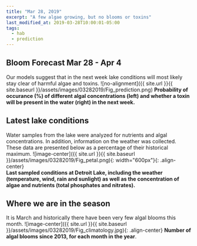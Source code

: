 ```yaml
---
title: "Mar 28, 2019"
excerpt: "A few algae growing, but no blooms or toxins"
last_modified_at: 2019-03-28T10:00:01-05:00
tags: 
  - hab
  - prediction
---
```

## Bloom Forecast Mar 28 - Apr 4
Our models suggest that in the next week lake conditions will most likely stay clear of harmful algae and toxins.
![no-alignment]({{ site.url }}{{ site.baseurl }}/assets/images/03282019/Fig_prediction.png)
__Probability of occurance (%) of different algal concentrations (left) and whether a toxin will be present in the water (right) in the next week.__

## Latest lake conditions
Water samples from the lake were analyzed for nutrients and algal concentrations. In addition, information on the weather was collected. These data are presented below as a percentage of their historical maximum.
![image-center]({{ site.url }}{{ site.baseurl }}/assets/images/03282019/Fig_petal.png){: width="600px"}{: .align-center}
<br clear="all" />
__Last sampled conditions at Detroit Lake, including the weather (temperature, wind, rain and sunlight) as well as the concentration of algae and nutrients (total phosphates and nitrates).__

## Where we are in the season
It is March and historically there have been very few algal blooms this month. 
![image-center]({{ site.url }}{{ site.baseurl }}/assets/images/03282019/Fig_climatology.jpg){: .align-center}
__Number of algal blooms since 2013, for each month in the year__.

